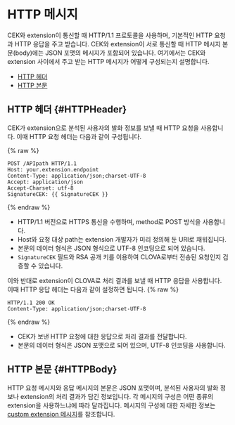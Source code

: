 <!-- Note! This content includes shared parts. Therefore, when you update this, you should beware of synchronization. -->

<!-- Start of the shared content: CEKHTTPMessageReference -->

# HTTP 메시지
CEK와 extension이 통신할 때 HTTP/1.1 프로토콜을 사용하며, 기본적인 HTTP 요청과 HTTP 응답을 주고 받습니다. CEK와 extension이 서로 통신할 때 HTTP 메시지 본문(body)에는 JSON 포맷의 메시지가 포함되어 있습니다. 여기에서는 CEK와 extension 사이에서 주고 받는 HTTP 메시지가 어떻게 구성되는지 설명합니다.

* [HTTP 헤더](#HTTPHeader)
* [HTTP 본문](#HTTPBody)

## HTTP 헤더 {#HTTPHeader}
CEK가 extension으로 분석된 사용자의 발화 정보를 보낼 때 HTTP 요청을 사용합니다. 이때 HTTP 요청 헤더는 다음과 같이 구성됩니다.

{% raw %}

```
POST /APIpath HTTP/1.1
Host: your.extension.endpoint
Content-Type: application/json;charset-UTF-8
Accept: application/json
Accept-Charset: utf-8
SignatureCEK: {{ SignatureCEK }}
```
{% endraw %}

* HTTP/1.1 버전으로 HTTPS 통신을 수행하며, method로 POST 방식을 사용합니다.
* Host와 요청 대상 path는 extension 개발자가 미리 정의해 둔 URI로 채워집니다.
* 본문의 데이터 형식은 JSON 형식으로 UTF-8 인코딩으로 되어 있습니다.
* `SignatureCEK` 필드와 RSA 공개 키를 이용하여 CLOVA로부터 전송된 요청인지 검증할 수 있습니다.

이와 반대로 extension이 CLOVA로 처리 결과를 보낼 때 HTTP 응답을 사용합니다. 이때 HTTP 응답 헤더는 다음과 같이 설정하면 됩니다.
{% raw %}
```
HTTP/1.1 200 OK
Content-Type: application/json;charset-UTF-8
```
{% endraw %}
* CEK가 보낸 HTTP 요청에 대한 응답으로 처리 결과를 전달합니다.
* 본문의 데이터 형식은 JSON 포맷으로 되어 있으며, UTF-8 인코딩을 사용합니다.

## HTTP 본문 {#HTTPBody}
HTTP 요청 메시지와 응답 메시지의 본문은 JSON 포맷이며, 분석된 사용자의 발화 정보나 extension의 처리 결과가 담긴 정보입니다. 각 메시지의 구성은 어떤 종류의 extension을 사용하느냐에 따라 달라집니다. 메시지의 구성에 대한 자세한 정보는 [custom extension 메시지](#CustomExtMessage)를 참조합니다.

<!-- End of the shared content -->
